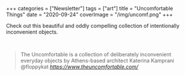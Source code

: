 +++
categories = ["Newsletter"]
tags = ["art"]
title = "Uncomfortable Things"
date = "2020-09-24"
coverImage = "/img/uncomf.png"
+++

Check out this beautiful and oddly compelling collection of intentionally inconvenient objects.

<!--more-->

<br>

<blockquote class="quoteback" darkmode="" data-title="The%20Uncomfortable" data-author="@floppykat" cite="https://www.theuncomfortable.com/">
The Uncomfortable is a collection of deliberately inconvenient
everyday objects by Athens-based architect Katerina Kamprani
<footer>@floppykat<cite> <a href="https://www.theuncomfortable.com/">https://www.theuncomfortable.com/</a></cite></footer>
</blockquote><script note="" src="https://cdn.jsdelivr.net/gh/Blogger-Peer-Review/quotebacks@1/quoteback.js"></script>

